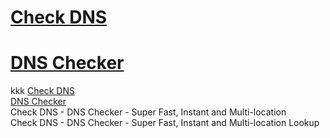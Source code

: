 # <a href="https://checkdns.pro">Check DNS</a>
# <a href="https://checkdns.pro">DNS Checker</a>
kkk
<a href="https://checkdns.pro">Check DNS</a><br />
<a href="https://checkdns.pro">DNS Checker</a><br />
Check DNS - DNS Checker - Super Fast, Instant and Multi-location<br />
Check DNS - DNS Checker - Super Fast, Instant and Multi-location Lookup<br />
